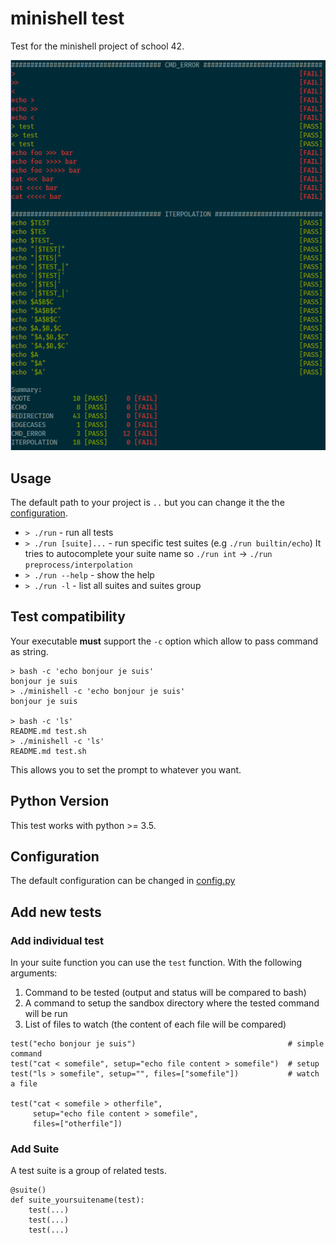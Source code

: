 # minishell test

Test for the minishell project of school 42.

![screenshot](./screenshot.png)

## Usage

The default path to your project is `..` but you can change it the the [configuration](src/config.py).

* `> ./run` - run all tests
* `> ./run [suite]...` - run specific test suites (e.g `./run builtin/echo`)
  It tries to autocomplete your suite name so `./run int` -> `./run preprocess/interpolation`
* `> ./run --help` - show the help
* `> ./run -l` - list all suites and suites group

## Test compatibility

Your executable **must** support the `-c` option which allow to pass command as string.

```
> bash -c 'echo bonjour je suis'
bonjour je suis
> ./minishell -c 'echo bonjour je suis'
bonjour je suis

> bash -c 'ls'
README.md test.sh
> ./minishell -c 'ls'
README.md test.sh
```

This allows you to set the prompt to whatever you want.

## Python Version

This test works with python >= 3.5.

## Configuration

The default configuration can be changed in [config.py](src/config.py)

## Add new tests

### Add individual test

In your suite function you can use the `test` function. With the following arguments:

1. Command to be tested (output and status will be compared to bash)
2. A command to setup the sandbox directory where the tested command will be run
3. List of files to watch (the content of each file will be compared)

```
test("echo bonjour je suis")                                  # simple command
test("cat < somefile", setup="echo file content > somefile")  # setup
test("ls > somefile", setup="", files=["somefile"])           # watch a file

test("cat < somefile > otherfile",
     setup="echo file content > somefile",
     files=["otherfile"])
```

### Add Suite

A test suite is a group of related tests.

```
@suite()
def suite_yoursuitename(test):
    test(...)
    test(...)
    test(...)
```
